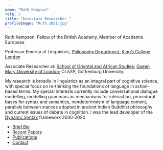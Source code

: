 ```yaml
---
name: "Ruth Kempson"
role: 3 
title: "Associate Researcher "
profileImage: "Ruth_2021.jpg"
---
```


Ruth Kempson, Fellow of the British Academy, Member of Academia Europaea

Professor Emerita of Linguistics, [Philosophy Department, King’s College London](https://www.kcl.ac.uk/philosophy)

Associate Researcher at: [School of Oriental and African Studies](https://www.soas.ac.uk/linguistics/staff/); [Queen Mary University of London](http://cogsci.eecs.qmul.ac.uk/); CLASP, Gothenburg University.

My research is broadly in linguistics as an integral part of cognitive science, with special focus on re-thinking the foundations of language in action-based terms.  My special interests currently include conversational dialogue modelling, modelling grammars as mechanisms for interaction, procedural bases for syntax and semantics, nondeterminism of language content, parallels between stances adopted in ancient Indian Buddhist philosophy and current issues of debate in cognition.   I was the lead developer of the [Dynamic Syntax](http://www.dynamicsyntax.org) framework 2000-2020.   

- [Brief Bio](./bio)
- [Recent Papers](./papers)
- [Publications](./publications)
- [Contact](./contact)
